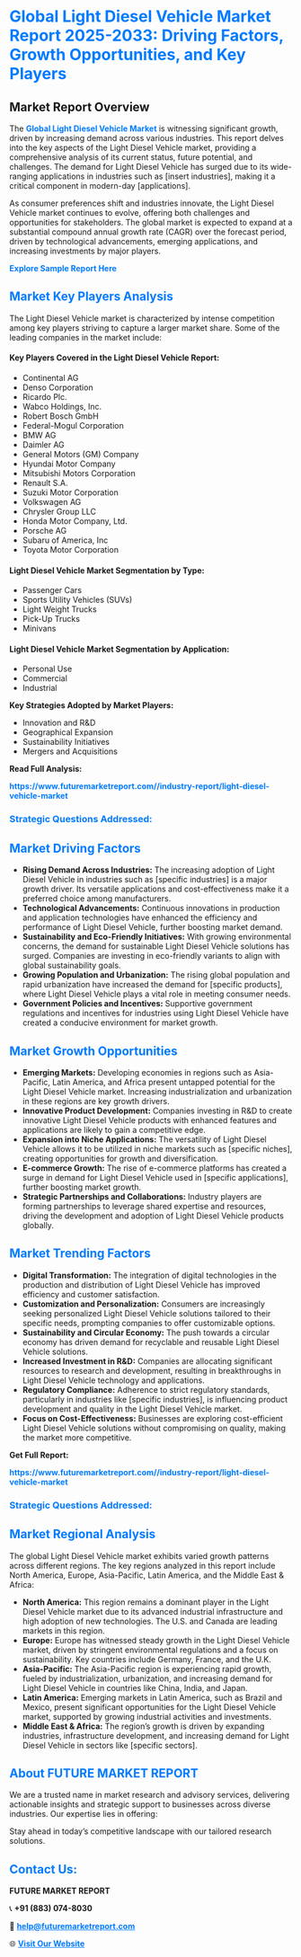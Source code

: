 <h1 style="color: #007BFF;">Global Light Diesel Vehicle Market Report 2025-2033: Driving Factors, Growth Opportunities, and Key Players</h1>

<section id="overview">
<h2>Market Report Overview</h2>
<p>The <a href="https://www.futuremarketreport.com//industry-report/light-diesel-vehicle-market" style="color: #007BFF; text-decoration: none;"><strong>Global Light Diesel Vehicle Market</strong></a> is witnessing significant growth, driven by increasing demand across various industries. This report delves into the key aspects of the Light Diesel Vehicle market, providing a comprehensive analysis of its current status, future potential, and challenges. The demand for Light Diesel Vehicle has surged due to its wide-ranging applications in industries such as [insert industries], making it a critical component in modern-day [applications].</p>
<p>As consumer preferences shift and industries innovate, the Light Diesel Vehicle market continues to evolve, offering both challenges and opportunities for stakeholders. The global market is expected to expand at a substantial compound annual growth rate (CAGR) over the forecast period, driven by technological advancements, emerging applications, and increasing investments by major players.</p>
</section>

<section id="overview">
<p><a href="https://www.futuremarketreport.com//request-sample/reportId=91952" style="color: #007BFF; text-decoration: none;"><strong>Explore Sample Report Here</strong></a></p>
</section>

<section id="key-players">
<h2 style="color: #007BFF;">Market Key Players Analysis</h2>
<p>The Light Diesel Vehicle market is characterized by intense competition among key players striving to capture a larger market share. Some of the leading companies in the market include:</p>
<h4>Key Players Covered in the Light Diesel Vehicle Report:</h4>
<ul><li>Continental AG</li><li>Denso Corporation</li><li>Ricardo Plc.</li><li>Wabco Holdings, Inc.</li><li>Robert Bosch GmbH</li><li>Federal-Mogul Corporation</li><li>BMW AG</li><li>Daimler AG</li><li>General Motors (GM) Company</li><li>Hyundai Motor Company</li><li>Mitsubishi Motors Corporation</li><li>Renault S.A.</li><li>Suzuki Motor Corporation</li><li>Volkswagen AG</li><li>Chrysler Group LLC</li><li>Honda Motor Company, Ltd.</li><li>Porsche AG</li><li>Subaru of America, Inc</li><li>Toyota Motor Corporation</li></ul>
<h4>Light Diesel Vehicle Market Segmentation by Type:</h4>
<ul><li>Passenger Cars</li><li>Sports Utility Vehicles (SUVs)</li><li>Light Weight Trucks</li><li>Pick-Up Trucks</li><li>Minivans</li></ul>

<h4>Light Diesel Vehicle Market Segmentation by Application:</h4>
<ul><li>Personal Use</li><li>Commercial</li><li>Industrial</li></ul>
<p><strong>Key Strategies Adopted by Market Players:</strong></p>
<ul>
<li>Innovation and R&D</li>
<li>Geographical Expansion</li>
<li>Sustainability Initiatives</li>
<li>Mergers and Acquisitions</li>
</ul>
</section>

<section>
<p><strong>Read Full Analysis: </strong></p><a href="https://www.futuremarketreport.com//industry-report/light-diesel-vehicle-market" style="color: #007BFF; text-decoration: none;"><strong>https://www.futuremarketreport.com//industry-report/light-diesel-vehicle-market</strong></a>
<h3 style="color: #007BFF;">Strategic Questions Addressed:</h3>
</section>

<section id="driving-factors">
<h2 style="color: #007BFF;">Market Driving Factors</h2>
<ul>
<li><strong>Rising Demand Across Industries:</strong> The increasing adoption of Light Diesel Vehicle in industries such as [specific industries] is a major growth driver. Its versatile applications and cost-effectiveness make it a preferred choice among manufacturers.</li>
<li><strong>Technological Advancements:</strong> Continuous innovations in production and application technologies have enhanced the efficiency and performance of Light Diesel Vehicle, further boosting market demand.</li>
<li><strong>Sustainability and Eco-Friendly Initiatives:</strong> With growing environmental concerns, the demand for sustainable Light Diesel Vehicle solutions has surged. Companies are investing in eco-friendly variants to align with global sustainability goals.</li>
<li><strong>Growing Population and Urbanization:</strong> The rising global population and rapid urbanization have increased the demand for [specific products], where Light Diesel Vehicle plays a vital role in meeting consumer needs.</li>
<li><strong>Government Policies and Incentives:</strong> Supportive government regulations and incentives for industries using Light Diesel Vehicle have created a conducive environment for market growth.</li>
</ul>
</section>

<section id="growth-opportunities">
<h2 style="color: #007BFF;">Market Growth Opportunities</h2>
<ul>
<li><strong>Emerging Markets:</strong> Developing economies in regions such as Asia-Pacific, Latin America, and Africa present untapped potential for the Light Diesel Vehicle market. Increasing industrialization and urbanization in these regions are key growth drivers.</li>
<li><strong>Innovative Product Development:</strong> Companies investing in R&D to create innovative Light Diesel Vehicle products with enhanced features and applications are likely to gain a competitive edge.</li>
<li><strong>Expansion into Niche Applications:</strong> The versatility of Light Diesel Vehicle allows it to be utilized in niche markets such as [specific niches], creating opportunities for growth and diversification.</li>
<li><strong>E-commerce Growth:</strong> The rise of e-commerce platforms has created a surge in demand for Light Diesel Vehicle used in [specific applications], further boosting market growth.</li>
<li><strong>Strategic Partnerships and Collaborations:</strong> Industry players are forming partnerships to leverage shared expertise and resources, driving the development and adoption of Light Diesel Vehicle products globally.</li>
</ul>
</section>

<section id="trending-factors">
<h2 style="color: #007BFF;">Market Trending Factors</h2>
<ul>
<li><strong>Digital Transformation:</strong> The integration of digital technologies in the production and distribution of Light Diesel Vehicle has improved efficiency and customer satisfaction.</li>
<li><strong>Customization and Personalization:</strong> Consumers are increasingly seeking personalized Light Diesel Vehicle solutions tailored to their specific needs, prompting companies to offer customizable options.</li>
<li><strong>Sustainability and Circular Economy:</strong> The push towards a circular economy has driven demand for recyclable and reusable Light Diesel Vehicle solutions.</li>
<li><strong>Increased Investment in R&D:</strong> Companies are allocating significant resources to research and development, resulting in breakthroughs in Light Diesel Vehicle technology and applications.</li>
<li><strong>Regulatory Compliance:</strong> Adherence to strict regulatory standards, particularly in industries like [specific industries], is influencing product development and quality in the Light Diesel Vehicle market.</li>
<li><strong>Focus on Cost-Effectiveness:</strong> Businesses are exploring cost-efficient Light Diesel Vehicle solutions without compromising on quality, making the market more competitive.</li>
</ul>
</section>

<section>
<p><strong>Get Full Report: </strong></p><a href="https://www.futuremarketreport.com//industry-report/light-diesel-vehicle-market" style="color: #007BFF; text-decoration: none;"><strong>https://www.futuremarketreport.com//industry-report/light-diesel-vehicle-market</strong></a>
<h3 style="color: #007BFF;">Strategic Questions Addressed:</h3>
</section>


<section id="regional-analysis">
<h2 style="color: #007BFF;">Market Regional Analysis</h2>
<p>The global Light Diesel Vehicle market exhibits varied growth patterns across different regions. The key regions analyzed in this report include North America, Europe, Asia-Pacific, Latin America, and the Middle East & Africa:</p>
<ul>
<li><strong>North America:</strong> This region remains a dominant player in the Light Diesel Vehicle market due to its advanced industrial infrastructure and high adoption of new technologies. The U.S. and Canada are leading markets in this region.</li>
<li><strong>Europe:</strong> Europe has witnessed steady growth in the Light Diesel Vehicle market, driven by stringent environmental regulations and a focus on sustainability. Key countries include Germany, France, and the U.K.</li>
<li><strong>Asia-Pacific:</strong> The Asia-Pacific region is experiencing rapid growth, fueled by industrialization, urbanization, and increasing demand for Light Diesel Vehicle in countries like China, India, and Japan.</li>
<li><strong>Latin America:</strong> Emerging markets in Latin America, such as Brazil and Mexico, present significant opportunities for the Light Diesel Vehicle market, supported by growing industrial activities and investments.</li>
<li><strong>Middle East & Africa:</strong> The region’s growth is driven by expanding industries, infrastructure development, and increasing demand for Light Diesel Vehicle in sectors like [specific sectors].</li>
</ul>
</section>

<footer>
<h2 style="color: #007BFF;">About FUTURE MARKET REPORT</h2>
<p>We are a trusted name in market research and advisory services, delivering actionable insights and strategic support to businesses across diverse industries. Our expertise lies in offering:</p>

<p>Stay ahead in today’s competitive landscape with our tailored research solutions.</p>

<h2 style="color: #007BFF;">Contact Us:</h2>
<p><strong>FUTURE MARKET REPORT</strong></p>
<p>📞 <strong>+91 (883) 074-8030</strong></p>
<p>📧 <strong><a href="mailto:help@futuremarketreport.com" style="color: #007BFF;">help@futuremarketreport.com</a></strong></p>
<p>🌐 <strong><a href="https://www.futuremarketreport.com/" style="color: #007BFF;">Visit Our Website</a></strong></p>
</footer>